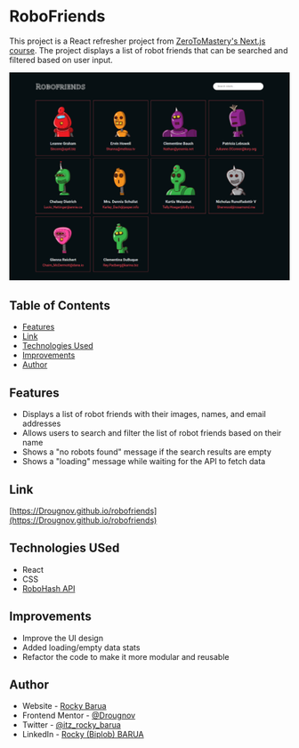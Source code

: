 # RoboFriends

This project is a React refresher project from [ZeroToMastery's Next.js course](https://www.udemy.com/course/complete-nextjs-developer-zero-to-mastery/). The project displays a list of robot friends that can be searched and filtered based on user input.

![Robofriends's screenshot](./public/design.png)

## Table of Contents

- [Features](#features)
- [Link](#link)
- [Technologies Used](#technologies-used)
- [Improvements](#improvements)
- [Author](#author)

## Features

- Displays a list of robot friends with their images, names, and email addresses
- Allows users to search and filter the list of robot friends based on their name
- Shows a "no robots found" message if the search results are empty
- Shows a "loading" message while waiting for the API to fetch data

## Link

[https://Drougnov.github.io/robofriends](https://Drougnov.github.io/robofriends)

## Technologies USed

- React
- CSS
- [RoboHash API](https://robohash.org/)

## Improvements

- Improve the UI design
- Added loading/empty data stats
- Refactor the code to make it more modular and reusable

## Author

- Website - [Rocky Barua](https://rockybarua.netlify.app)
- Frontend Mentor - [@Drougnov](https://www.frontendmentor.io/profile/Drougnov)
- Twitter - [@itz_rocky_barua](https://twitter.com/itz_rocky_barua)
- LinkedIn - [Rocky (Biplob) BARUA](https://www.linkedin.com/in/rockybarua)
